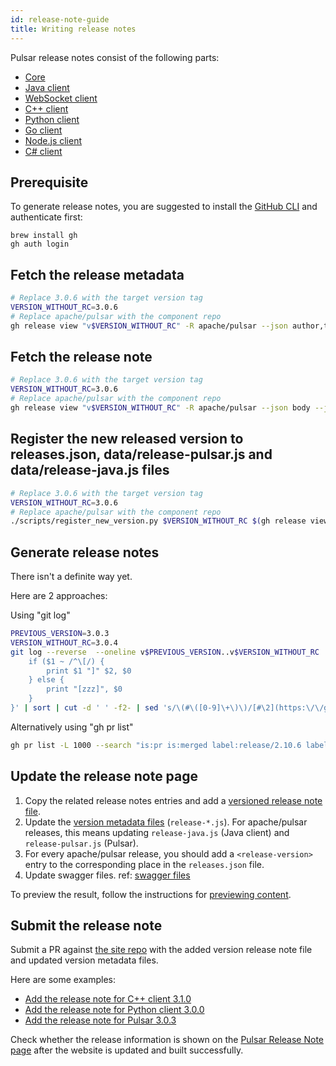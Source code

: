 ```yaml
---
id: release-note-guide
title: Writing release notes
---
```


Pulsar release notes consist of the following parts:

* [Core](pathname:///release-notes/)
* [Java client](pathname:///release-notes/client-java)
* [WebSocket client](pathname:///release-notes/client-ws)
* [C++ client](pathname:///release-notes/client-cpp)
* [Python client](pathname:///release-notes/client-python)
* [Go client](pathname:///release-notes/client-go)
* [Node.js client](pathname:///release-notes/client-node)
* [C# client](pathname:///release-notes/client-cs)

## Prerequisite

To generate release notes, you are suggested to install the [GitHub CLI](https://cli.github.com/) and authenticate first:

```shell
brew install gh
gh auth login
```

## Fetch the release metadata

```bash
# Replace 3.0.6 with the target version tag
VERSION_WITHOUT_RC=3.0.6
# Replace apache/pulsar with the component repo
gh release view "v$VERSION_WITHOUT_RC" -R apache/pulsar --json author,tagName,publishedAt
```

## Fetch the release note

```bash
# Replace 3.0.6 with the target version tag
VERSION_WITHOUT_RC=3.0.6
# Replace apache/pulsar with the component repo
gh release view "v$VERSION_WITHOUT_RC" -R apache/pulsar --json body --jq .body
```

## Register the new released version to releases.json, data/release-pulsar.js and data/release-java.js files

```bash
# Replace 3.0.6 with the target version tag
VERSION_WITHOUT_RC=3.0.6
# Replace apache/pulsar with the component repo
./scripts/register_new_version.py $VERSION_WITHOUT_RC $(gh release view "v$VERSION_WITHOUT_RC" -R apache/pulsar --json author,publishedAt | jq -r '[.author.login, .publishedAt] | join(" ")')
```

## Generate release notes

There isn't a definite way yet. 

Here are 2 approaches:

Using "git log"

```bash
PREVIOUS_VERSION=3.0.3
VERSION_WITHOUT_RC=3.0.4
git log --reverse  --oneline v$PREVIOUS_VERSION..v$VERSION_WITHOUT_RC | colrm 1 12 | sed 's/\] \[/][/' | perl -p -e 's/^\s+//' | awk -F ']' '{
    if ($1 ~ /^\[/) {
        print $1 "]" $2, $0
    } else {
        print "[zzz]", $0
    }
}' | sort | cut -d ' ' -f2- | sed 's/\(#\([0-9]\+\)\)/[#\2](https:\/\/github.com\/apache\/pulsar\/pull\/\2)/g' | sed 's/^/- /'
```

Alternatively using "gh pr list"

```bash
gh pr list -L 1000 --search "is:pr is:merged label:release/2.10.6 label:cherry-picked/branch-2.10" --json title,number,url | jq -r '.[] | "\(.title) [\(.number)](\(.url))"'
```

## Update the release note page

1. Copy the related release notes entries and add a [versioned release note file](https://github.com/apache/pulsar-site/tree/main/release-notes/versioned).
2. Update the [version metadata files](https://github.com/apache/pulsar-site/tree/main/data) (`release-*.js`). For apache/pulsar releases, this means updating `release-java.js` (Java client) and `release-pulsar.js` (Pulsar).
3. For every apache/pulsar release, you should add a `<release-version>` entry to the corresponding place in the `releases.json` file.
4. Update swagger files. ref: [swagger files](https://pulsar.apache.org/contribute/release-process/#swagger-files)

To preview the result, follow the instructions for [previewing content](document-preview.md#preview-changes).

## Submit the release note

Submit a PR against [the site repo](https://github.com/apache/pulsar-site) with the added version release note file and updated version metadata files.

Here are some examples:

* [Add the release note for C++ client 3.1.0](https://github.com/apache/pulsar-site/pull/326)
* [Add the release note for Python client 3.0.0](https://github.com/apache/pulsar-site/pull/343)
* [Add the release note for Pulsar 3.0.3](https://github.com/apache/pulsar-site/pull/834)

Check whether the release information is shown on the [Pulsar Release Note page](pathname:///release-notes/) after the website is updated and built successfully.
